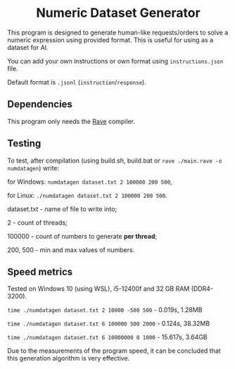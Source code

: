 <h1 align="center">Numeric Dataset Generator</h1>
This program is designed to generate human-like requests/orders to solve a numeric expression using provided format. This is useful for using as a dataset for AI.

You can add your own instructions or own format using `instructions.json` file.

Default format is `.jsonl` (`instruction`/`response`).

## Dependencies
This program only needs the [Rave](https://github.com/Ttimofeyka/Rave) compiler.

## Testing
To test, after compilation (using build.sh, build.bat or `rave ./main.rave -o numdatagen`) write:

for Windows: `numdatagen dataset.txt 2 100000 200 500`,

for Linux: `./numdatagen dataset.txt 2 100000 200 500`.

dataset.txt - name of file to write into;

2 - count of threads;

100000 - count of numbers to generate **per thread**;

200, 500 - min and max values of numbers.

## Speed metrics

Tested on Windows 10 (using WSL), i5-12400f and 32 GB RAM (DDR4-3200).

`time ./numdatagen dataset.txt 2 10000 -500 500` - 0.019s, 1.28MB

`time ./numdatagen dataset.txt 6 100000 500 2000` - 0.124s, 38.32MB

`time ./numdatagen dataset.txt 6 10000000 0 1000` - 15.617s, 3.64GB

Due to the measurements of the program speed, it can be concluded that this generation algorithm is very effective.